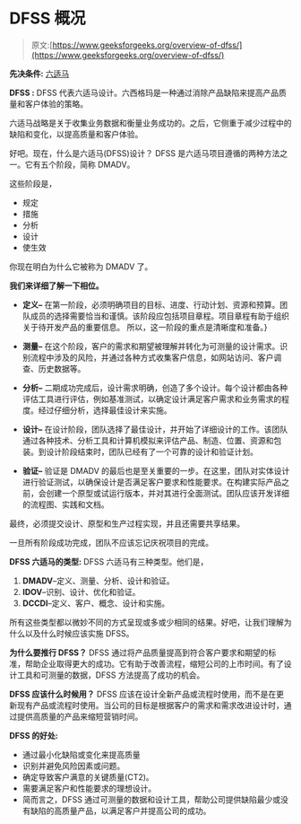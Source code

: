 # DFSS 概况

> 原文:[https://www.geeksforgeeks.org/overview-of-dfss/](https://www.geeksforgeeks.org/overview-of-dfss/)

**先决条件:** [六适马](https://www.geeksforgeeks.org/six-sigma-in-software-engineering/)

**DFSS :**
DFSS 代表六适马设计。六西格玛是一种通过消除产品缺陷来提高产品质量和客户体验的策略。

六适马战略是关于收集业务数据和衡量业务成功的。之后，它侧重于减少过程中的缺陷和变化，以提高质量和客户体验。

好吧。现在，什么是六适马(DFSS)设计？
DFSS 是六适马项目遵循的两种方法之一。它有五个阶段，简称 DMADV。

这些阶段是，

*   规定
*   措施
*   分析
*   设计
*   使生效

你现在明白为什么它被称为 DMADV 了。

**我们来详细了解一下相位。**

*   **定义–**
    在第一阶段，必须明确项目的目标、进度、行动计划、资源和预算。团队成员的选择需要恰当和谨慎。该阶段应包括项目章程。项目章程有助于组织关于待开发产品的重要信息。
    所以，这一阶段的重点是清晰度和准备。}

*   **测量–**
    在这个阶段，客户的需求和期望被理解并转化为可测量的设计需求。识别流程中涉及的风险，并通过各种方式收集客户信息，如网站访问、客户调查、历史数据等。

*   **分析–**
    二期成功完成后，设计需求明确，创造了多个设计。每个设计都由各种评估工具进行评估，例如基准测试，以确定设计满足客户需求和业务需求的程度。经过仔细分析，选择最佳设计来实施。

*   **设计–**
    在设计阶段，团队选择了最佳设计，并开始了详细设计的工作。该团队通过各种技术、分析工具和计算机模拟来评估产品、制造、位置、资源和包装。到设计阶段结束时，团队已经有了一个可靠的设计和验证计划。

*   **验证–**
    验证是 DMADV 的最后也是至关重要的一步。在这里，团队对实体设计进行验证测试，以确保设计是否满足客户要求和性能要求。在构建实际产品之前，会创建一个原型或试运行版本，并对其进行全面测试。团队应该开发详细的流程图、实践和文档。

最终，必须提交设计、原型和生产过程实现，并且还需要共享结果。

一旦所有阶段成功完成，团队不应该忘记庆祝项目的完成。

**DFSS 六适马的类型:**
DFSS 六适马有三种类型。他们是，

1.  **DMADV**–定义、测量、分析、设计和验证。
2.  **IDOV**–识别、设计、优化和验证。
3.  **DCCDI**–定义、客户、概念、设计和实施。

所有这些类型都以微妙不同的方式呈现或多或少相同的结果。好吧，让我们理解为什么以及什么时候应该实施 DFSS。

**为什么要推行 DFSS？**
DFSS 通过将产品质量提高到符合客户要求和期望的标准，帮助企业取得更大的成功。它有助于改善流程，缩短公司的上市时间。有了设计工具和可测量的数据，DFSS 方法提高了成功的机会。

**DFSS 应该什么时候用？**
DFSS 应该在设计全新产品或流程时使用，而不是在更新现有产品或流程时使用。当公司的目标是根据客户的需求和需求改进设计时，通过提供高质量的产品来缩短营销时间。

**DFSS 的好处:**

*   通过最小化缺陷或变化来提高质量
*   识别并避免风险因素或问题。
*   确定导致客户满意的关键质量(CT2)。
*   需要满足客户和性能要求的理想设计。
*   简而言之，DFSS 通过可测量的数据和设计工具，帮助公司提供缺陷最少或没有缺陷的高质量产品，以满足客户并提高公司的成功。